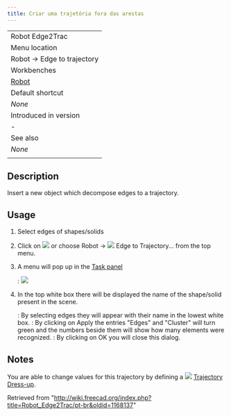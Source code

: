 ```yaml
---
title: Criar uma trajetória fora das arestas
---
```

|  |
| --- |
| Robot Edge2Trac |
| Menu location |
| Robot → Edge to trajectory |
| Workbenches |
| [Robot](/Robot_Workbench "Robot Workbench") |
| Default shortcut |
| *None* |
| Introduced in version |
| - |
| See also |
| *None* |
|  |

## Description

Insert a new object which decompose edges to a trajectory.

## Usage

1. Select edges of shapes/solids
2. Click on ![](/images/Robot_Edge2Trac.svg) or choose Robot → ![](/images/Robot_Edge2Trac.svg) Edge to Trajectory... from the top menu.
3. A menu will pop up in the [Task panel](/Task_panel "Task panel")

   :   ![](/images/Robot_Edge2Trac_Menu.jpg)
4. In the top white box there will be displayed the name of the shape/solid present in the scene.

   :   By selecting edges they will appear with their name in the lowest white box.
   :   By clicking on Apply the entries "Edges" and "Cluster" will turn green and the numbers beside them will show how many elements were recognized.
   :   By clicking on OK you will close this dialog.

## Notes

You are able to change values for this trajectory by defining a ![](/images/Robot_TrajectoryDressUp.svg) [Trajectory Dress-up](/Robot_TrajectoryDressUp "Robot TrajectoryDressUp").

Retrieved from "<http://wiki.freecad.org/index.php?title=Robot_Edge2Trac/pt-br&oldid=1168137>"